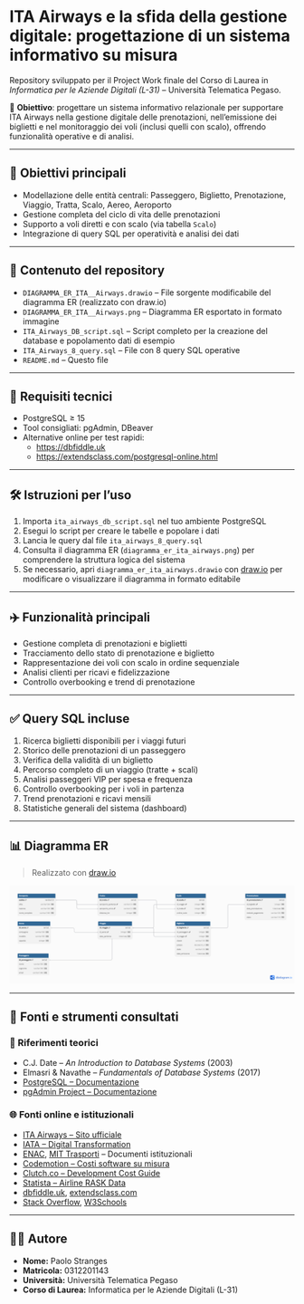 # ITA Airways e la sfida della gestione digitale: progettazione di un sistema informativo su misura

Repository sviluppato per il Project Work finale del Corso di Laurea in *Informatica per le Aziende Digitali (L-31)* – Università Telematica Pegaso.

📌 **Obiettivo**: progettare un sistema informativo relazionale per supportare ITA Airways nella gestione digitale delle prenotazioni, nell’emissione dei biglietti e nel monitoraggio dei voli (inclusi quelli con scalo), offrendo funzionalità operative e di analisi.

---

## 🎯 Obiettivi principali

- Modellazione delle entità centrali: Passeggero, Biglietto, Prenotazione, Viaggio, Tratta, Scalo, Aereo, Aeroporto  
- Gestione completa del ciclo di vita delle prenotazioni  
- Supporto a voli diretti e con scalo (via tabella `Scalo`)  
- Integrazione di query SQL per operatività e analisi dei dati  

---

## 📂 Contenuto del repository

- `DIAGRAMMA_ER_ITA__Airways.drawio` – File sorgente modificabile del diagramma ER (realizzato con draw.io)  
- `DIAGRAMMA_ER_ITA__Airways.png` – Diagramma ER esportato in formato immagine  
- `ITA_Airways_DB_script.sql` – Script completo per la creazione del database e popolamento dati di esempio  
- `ITA_Airways_8_query.sql` – File con 8 query SQL operative  
- `README.md` – Questo file

---

## 🧰 Requisiti tecnici

- PostgreSQL ≥ 15  
- Tool consigliati: pgAdmin, DBeaver  
- Alternative online per test rapidi:
  - https://dbfiddle.uk  
  - https://extendsclass.com/postgresql-online.html  

---

## 🛠️ Istruzioni per l’uso

1. Importa `ita_airways_db_script.sql` nel tuo ambiente PostgreSQL  
2. Esegui lo script per creare le tabelle e popolare i dati  
3. Lancia le query dal file `ita_airways_8_query.sql`  
4. Consulta il diagramma ER (`diagramma_er_ita_airways.png`) per comprendere la struttura logica del sistema  
5. Se necessario, apri `diagramma_er_ita_airways.drawio` con [draw.io](https://app.diagrams.net) per modificare o visualizzare il diagramma in formato editabile  

---

## ✈️ Funzionalità principali

- Gestione completa di prenotazioni e biglietti  
- Tracciamento dello stato di prenotazione e biglietto  
- Rappresentazione dei voli con scalo in ordine sequenziale  
- Analisi clienti per ricavi e fidelizzazione  
- Controllo overbooking e trend di prenotazione  

---

## ✅ Query SQL incluse

1. Ricerca biglietti disponibili per i viaggi futuri  
2. Storico delle prenotazioni di un passeggero  
3. Verifica della validità di un biglietto  
4. Percorso completo di un viaggio (tratte + scali)  
5. Analisi passeggeri VIP per spesa e frequenza  
6. Controllo overbooking per i voli in partenza  
7. Trend prenotazioni e ricavi mensili  
8. Statistiche generali del sistema (dashboard)  

---

## 📊 Diagramma ER

> Realizzato con [draw.io](https://draw.io)

<p align="center">
  <img src="diagramma_er_ita_airways.png" alt="Diagramma ER" width="700"/>
</p>

---

## 📖 Fonti e strumenti consultati

### 📘 Riferimenti teorici
- C.J. Date – *An Introduction to Database Systems* (2003)  
- Elmasri & Navathe – *Fundamentals of Database Systems* (2017)  
- [PostgreSQL – Documentazione](https://www.postgresql.org/docs)  
- [pgAdmin Project – Documentazione](https://www.pgadmin.org/docs/)  

### 🌐 Fonti online e istituzionali
- [ITA Airways – Sito ufficiale](https://www.ita-airways.com)  
- [IATA – Digital Transformation](https://www.iata.org)  
- [ENAC](https://www.enac.gov.it), [MIT Trasporti](https://www.mit.gov.it) – Documenti istituzionali  
- [Codemotion – Costi software su misura](https://www.codemotion.com/magazine/dev-life/quanto-costa-far-sviluppare-un-software-su-misura/)  
- [Clutch.co – Development Cost Guide](https://clutch.co/developers/resources/how-much-does-software-development-cost)  
- [Statista – Airline RASK Data](https://www.statista.com/statistics/1102085/airline-industry-rask-globally/)  
- [dbfiddle.uk](https://dbfiddle.uk), [extendsclass.com](https://extendsclass.com/postgresql-online.html)  
- [Stack Overflow](https://stackoverflow.com), [W3Schools](https://www.w3schools.com/sql/)  

---

## 👨‍💻 Autore

- **Nome:** Paolo Stranges  
- **Matricola:** 0312201143  
- **Università:** Università Telematica Pegaso  
- **Corso di Laurea:** Informatica per le Aziende Digitali (L-31)  

